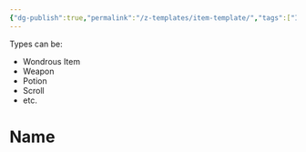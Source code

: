 ```yaml
---
{"dg-publish":true,"permalink":"/z-templates/item-template/","tags":["Item"]}
---
```


Types can be:
- Wondrous Item
- Weapon
- Potion
- Scroll
- etc.
# Name

